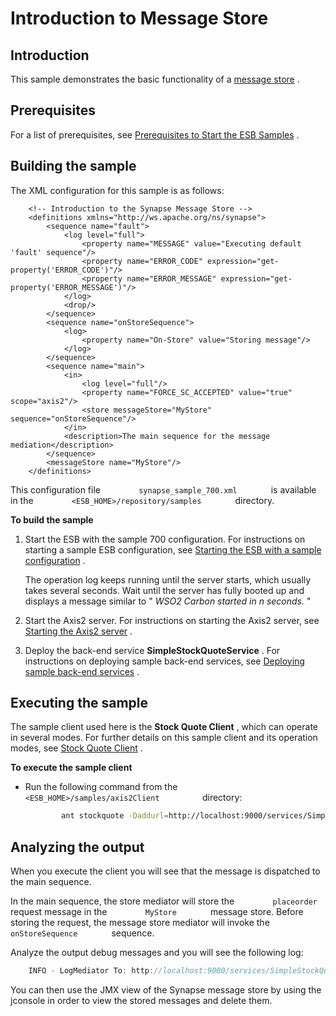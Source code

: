 # Introduction to Message Store

## Introduction

This sample demonstrates the basic functionality of a [message
store](https://docs.wso2.com/display/EI650/Message+Stores) .

## Prerequisites

For a list of prerequisites, see [Prerequisites to Start the ESB
Samples](https://docs.wso2.com/display/EI650/Setting+Up+the+ESB+Samples#SettingUptheESBSamples-ESBSamplePrerequisites)
.

## Building the sample

The XML configuration for this sample is as follows:

```
    <!-- Introduction to the Synapse Message Store -->
    <definitions xmlns="http://ws.apache.org/ns/synapse">
        <sequence name="fault">
            <log level="full">
                <property name="MESSAGE" value="Executing default 'fault' sequence"/>
                <property name="ERROR_CODE" expression="get-property('ERROR_CODE')"/>
                <property name="ERROR_MESSAGE" expression="get-property('ERROR_MESSAGE')"/>
            </log>
            <drop/>
        </sequence>
        <sequence name="onStoreSequence">
            <log>
                <property name="On-Store" value="Storing message"/>
            </log>
        </sequence>
        <sequence name="main">
            <in>
                <log level="full"/>
                <property name="FORCE_SC_ACCEPTED" value="true" scope="axis2"/>
                <store messageStore="MyStore" sequence="onStoreSequence"/>
            </in>
            <description>The main sequence for the message mediation</description>
        </sequence>
        <messageStore name="MyStore"/>
    </definitions>
```

This configuration file `         synapse_sample_700.xml        ` is
available in the `         <ESB_HOME>/repository/samples        `
directory.

**To build the sample**

1.  Start the ESB with the sample 700 configuration. For instructions on
    starting a sample ESB configuration, see [Starting the ESB with a
    sample
    configuration](https://docs.wso2.com/display/EI650/Setting+Up+the+ESB+Samples#SettingUptheESBSamples-Startingasample)
    .  
      
    The operation log keeps running until the server starts, which
    usually takes several seconds. Wait until the server has fully
    booted up and displays a message similar to " *WSO2 Carbon started
    in n seconds.* "

2.  Start the Axis2 server. For instructions on starting the Axis2
    server, see [Starting the Axis2
    server](https://docs.wso2.com/display/EI650/Setting+Up+the+ESB+Samples#SettingUptheESBSamples-Axis2server)
    .

3.  Deploy the back-end service **SimpleStockQuoteService** . For
    instructions on deploying sample back-end services, see [Deploying
    sample back-end
    services](https://docs.wso2.com/display/EI650/Setting+Up+the+ESB+Samples#SettingUptheESBSamples-Backend)
    .

## Executing the sample

The sample client used here is the **Stock Quote Client** , which can
operate in several modes. For further details on this sample client and
its operation modes, see [Stock Quote
Client](https://docs.wso2.com/display/EI650/Using+the+Sample+Clients#UsingtheSampleClients-StockQuoteClient)
.

**To execute the sample client**

-   Run the following command from the
    `           <ESB_HOME>/samples/axis2Client          ` directory:

    ``` bash
            ant stockquote -Daddurl=http://localhost:9000/services/SimpleStockQuoteService -Dtrpurl=http://localhost:8280/ -Dmode=placeorder
    ```

## Analyzing the output

When you execute the client you will see that the message is dispatched
to the main sequence.

In the main sequence, the store mediator will store the
`         placeorder        ` request message in the
`         MyStore        ` message store. Before storing the request,
the message store mediator will invoke the
`         onStoreSequence        ` sequence.

Analyze the output debug messages and you will see the following log:

``` java
    INFO - LogMediator To: http://localhost:9000/services/SimpleStockQuoteService, WSAction: urn:placeOrder, SOAPAction: urn:placeOrder, ReplyTo: http://www.w3.org/2005/08/addressing/none, MessageID: urn:uuid:54f0e7c6-7b43-437c-837e-a825d819688c, Direction: request, On-Store = Storing message
```

You can then use the JMX view of the Synapse message store by using the
jconsole in order to view the stored messages and delete them.
